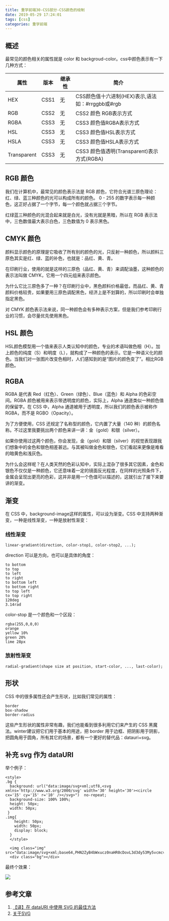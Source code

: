 ```yaml
---
title: 重学前端30-CSS部分-CSS颜色的绘制
date: 2019-05-29 17:24:01
tags: [css]
categories: 重学前端
---
```

## 概述
最常见的颜色相关的属性就是 color 和 backgroud-color。css中颜色表示有一下几种方式：

|  属性  | 版本  |  继承性  | 简介  |  
|  ----  | ----  | ----  | ----  |
| HEX	   | CSS1  | 	无	 | CSS颜色值十六进制(HEX)表示,语法如：#rrggbb或#rgb  | 
| RGB	| CSS2| 	无	| CSS2 颜色 RGB表示方式 |
| RGBA| 	CSS3| 	无| 	CSS3 颜色值RGBA表示方式 | 
| HSL	| CSS3	| 无| 	CSS3 颜色值HSL表示方式 | 
| HSLA	| CSS3| 	无	| CSS3 颜色值HSLA表示方式 | 
| Transparent	| CSS3	| 无 |	CSS3 颜色值透明(Transparent)表示方式(RGBA) | 

<!-- more -->

## RGB 颜色
我们在计算机中，最常见的颜色表示法是 RGB 颜色，它符合光谱三原色理论：红、绿、蓝三种颜色的光可以构成所有的颜色。 0 - 255 的数字表示每一种颜色，这正好占据了一个字节，每一个颜色就占据三个字节。 

红绿蓝三种颜色的光混合起来就是白光，没有光就是黑暗，所以在 RGB 表示法中，三色数值最大表示白色，三色数值为 0 表示黑色。  

## CMYK 颜色
颜料显示颜色的原理是它吸收了所有别的颜色的光，只反射一种颜色，所以颜料三原色其实是红、绿、蓝的补色，也就是：品红、黄、青。

在印刷行业，使用的就是这样的三原色（品红、黄、青）来调配油墨，这种颜色的表示法叫做 CMYK，它用一个四元组来表示颜色。

为什么它比三原色多了一种？在印刷行业中，黑色颜料价格最低，而品红、黄、青颜料价格较贵，如果要用三原色调配黑色，经济上是不划算的，所以印刷时会单独指定黑色。

对 CMYK 颜色表示法来说，同一种颜色会有多种表示方案，但是我们参考印刷行业的习惯，会尽量优先使用黑色。

## HSL 颜色
HSL颜色模型用一个值来表示人类认知中的颜色，专业的术语叫做色相（H）。加上颜色的纯度（S）和明度（L），就构成了一种颜色的表示。它是一种语义化的颜色。当我们对一张图片改变色相时，人们感知到的是“图片的颜色变了”。相比RGB颜色。

## RGBA
RGBA 是代表 Red（红色）、Green（绿色）、Blue（蓝色）和 Alpha 的色彩空间。RGBA 颜色被用来表示带透明度的颜色，实际上，Alpha 通道类似一种颜色值的保留字。在 CSS 中，Alpha 通道被用于透明度，所以我们的颜色表示被称作 RGBA，而不是 RGBO（Opacity）。

为了方便使用，CSS 还规定了名称型的颜色，它内置了大量（140 种）的颜色名称。不过这里我要挑出两个颜色来讲一讲：金（gold）和银（silver）。

如果你使用过这两个颜色，你会发现，金（gold）和银（silver）的视觉表现跟我们想象中的金色和银色相差甚远。与其被叫做金色和银色，它们看起来更像是难看的暗黄色和浅灰色。

为什么会这样呢？在人类天然的色彩认知中，实际上混杂了很多其它因素，金色和银色不仅仅是一种颜色，它还意味着一定的镜面反光程度，在同样的光照条件下，金属会呈现出更亮的色彩，这并非是用一个色值可以描述的，这就引出了接下来要讲的渐变。

## 渐变
在 CSS 中，background-image这样的属性，可以设为渐变。CSS 中支持两种渐变，一种是线性渐变，一种是放射性渐变：

### 线性渐变

    linear-gradient(direction, color-stop1, color-stop2, ...);

direction 可以是方向，也可以是具体的角度：

    to bottom
    to top
    to left
    to right
    to bottom left
    to bottom right
    to top left
    to top right
    120deg
    3.14rad

color-stop 是一个颜色和一个区段：

    rgba(255,0,0,0)
    orange
    yellow 10%
    green 20%
    lime 28px
### 放射性渐变
    radial-gradient(shape size at position, start-color, ..., last-color);

## 形状

CSS 中的很多属性还会产生形状，比如我们常见的属性：

    border
    box-shadow
    border-radius

这些产生形状的属性非常有趣，我们也能看到很多利用它们来产生的 CSS 黑魔法。winter建议把它们用于基本的用途，把 border 用于边框、把阴影用于阴影，把圆角用于圆角，所有其它的场景，都有一个更好的替代品：datauri+svg。

## 补充 svg 作为 dataURI
举个例子：

    <style>
    .bg {
      background: url("data:image/svg+xml;utf8,<svg xmlns='http://www.w3.org/2000/svg' width='30' height='30'><circle cx='15' cy='15' r='10' /></svg>")  no-repeat;
      background-size: 100% 100%;
      height: 50px;
      width: 50px;
     }
    .img{
        height: 50px;
        width: 50px;
        display: block;
      }
      </style>

      <img class="img" src="data:image/svg+xml;base64,PHN2ZyB4bWxucz0naHR0cDovL3d3dy53My5vcmcvMjAwMC9zdmcnIHdpZHRoPSczMCcgaGVpZ2h0PSczMCc+PGNpcmNsZSBjeD0nMTUnIGN5PScxNScgcj0nMTAnIC8+PC9zdmc+">
      <div class="bg"></div>

最终个效果：

![](/30-1.png)

## 参考文章

1. [【译】在 dataURI 中使用 SVG 的最佳方法](https://youhaosuda.com/blog/43)
2. [关于SVG](https://segmentfault.com/a/1190000013237541)
